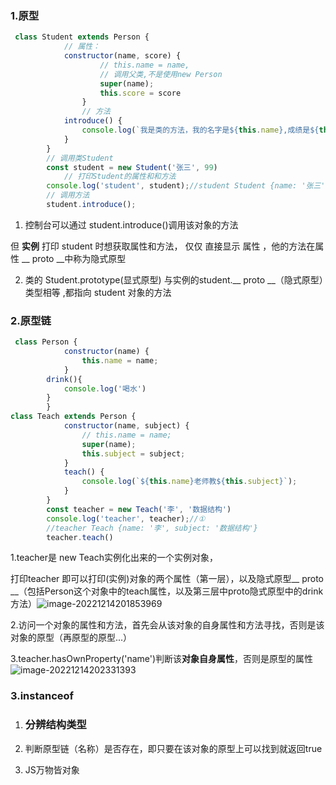 ### 1.原型

```js
 class Student extends Person {
            // 属性：
            constructor(name, score) {
                    // this.name = name,
                    // 调用父类,不是使用new Person
                    super(name);
                    this.score = score
                }
                // 方法
            introduce() {
                console.log(`我是类的方法，我的名字是${this.name},成绩是${this.score}`);
            }
        }
        // 调用类Student
        const student = new Student('张三', 99)
            // 打印Student的属性和和方法
        console.log('student', student);//student Student {name: '张三', score: 99}
        // 调用方法
        student.introduce();

```

1. 控制台可以通过 student.introduce()调用该对象的方法

但 **实例** 打印 student 时想获取属性和方法， 仅仅 直接显示 属性 ，他的方法在属性 __ proto __中称为隐式原型

2. 类的 Student.prototype(显式原型) 与实例的student.__ proto __（隐式原型）类型相等 ,都指向 student 对象的方法

### 2.原型链

```js
 class Person {
            constructor(name) {
                this.name = name;
            }
     	drink(){
            console.log('喝水')
        }
        } 
class Teach extends Person {
            constructor(name, subject) {
                // this.name = name;
                super(name);
                this.subject = subject;
            }
            teach() {
                console.log(`${this.name}老师教${this.subject}`);
            }
        }
        const teacher = new Teach('李', '数据结构')
        console.log('teacher', teacher);//①
        //teacher Teach {name: '李', subject: '数据结构'}
        teacher.teach()

```

1.teacher是 new Teach实例化出来的一个实例对象，

打印teacher 即可以打印(实例)对象的两个属性（第一层），以及隐式原型__ proto __（包括Person这个对象中的teach属性，以及第三层中proto隐式原型中的drink方法）![image-20221214201853969](C:\Users\ChiShuiguo\AppData\Roaming\Typora\typora-user-images\image-20221214201853969.png)

2.访问一个对象的属性和方法，首先会从该对象的自身属性和方法寻找，否则是该对象的原型（再原型的原型...）

3.teacher.hasOwnProperty('name')判断该**对象自身属性**，否则是原型的属性 ![image-20221214202331393](C:\Users\ChiShuiguo\AppData\Roaming\Typora\typora-user-images\image-20221214202331393.png)

### 3.instanceof  

1. ### 分辨结构类型

2. 判断原型链（名称）是否存在，即只要在该对象的原型上可以找到就返回true

3. JS万物皆对象


